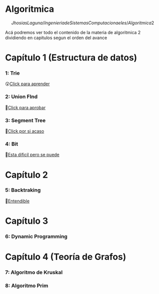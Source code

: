 # Algoritmica
$$Jhosias Laguna/
Ingenieria de Sistemas Computacionaeles/
Algoritmica 2$$

Acá podremos ver todo el contenido de la materia de algoritmica 2 dividiendo en capitulos segun el orden del avance

# Capítulo 1 (Estructura de datos)
### 1: Trie ###
😲[Click para aprender](https://github.com/Lagunator/Algoritmica/tree/main/Estructura%20De%20Datos/Trie)
### 2: Union FInd ###
🤕[Click para aprobar](https://github.com/Lagunator/Algoritmica/tree/main/Estructura%20De%20Datos/Union%20Find)
### 3: Segment Tree ###
🤮[Click por si acaso](https://github.com/Lagunator/Algoritmica/tree/main/Estructura%20De%20Datos/Segment%20Tree)
### 4: Bit ###
🧠[Esta dificil pero se puede](https://github.com/Lagunator/Algoritmica/tree/main/Estructura%20De%20Datos/Bit)

# Capítulo 2 
### 5: Backtraking ###
👻[Entendible](https://github.com/Lagunator/Algoritmica/tree/main/Capitulo2/Backtracking)

# Capítulo 3 
### 6: Dynamic Programming


# Capítulo 4 (Teoría de Grafos)
### 7: Algoritmo de Kruskal


### 8: Algoritmo Prim
